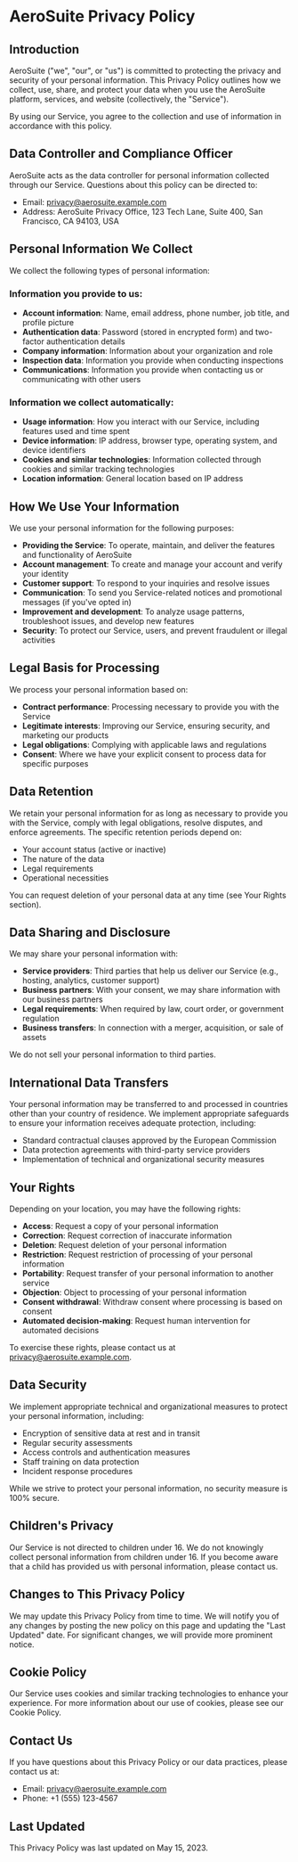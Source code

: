 # AeroSuite Privacy Policy

## Introduction

AeroSuite ("we", "our", or "us") is committed to protecting the privacy and security of your
personal information. This Privacy Policy outlines how we collect, use, share, and protect your
data when you use the AeroSuite platform, services, and website (collectively, the "Service").

By using our Service, you agree to the collection and use of information in accordance with this
policy.

## Data Controller and Compliance Officer

AeroSuite acts as the data controller for personal information collected through our Service.
Questions about this policy can be directed to:

- Email: privacy@aerosuite.example.com
- Address: AeroSuite Privacy Office, 123 Tech Lane, Suite 400, San Francisco, CA 94103, USA

## Personal Information We Collect

We collect the following types of personal information:

### Information you provide to us:
- __Account information__: Name, email address, phone number, job title, and profile picture
- __Authentication data__: Password (stored in encrypted form) and two-factor authentication details
- __Company information__: Information about your organization and role
- __Inspection data__: Information you provide when conducting inspections
- __Communications__: Information you provide when contacting us or communicating with other users

### Information we collect automatically:
- __Usage information__: How you interact with our Service, including features used and time spent
- __Device information__: IP address, browser type, operating system, and device identifiers
- __Cookies and similar technologies__: Information collected through cookies and similar tracking
technologies
- __Location information__: General location based on IP address

## How We Use Your Information

We use your personal information for the following purposes:

- __Providing the Service__: To operate, maintain, and deliver the features and functionality of
AeroSuite
- __Account management__: To create and manage your account and verify your identity
- __Customer support__: To respond to your inquiries and resolve issues
- __Communication__: To send you Service-related notices and promotional messages (if you've opted
in)
- __Improvement and development__: To analyze usage patterns, troubleshoot issues, and develop new
features
- __Security__: To protect our Service, users, and prevent fraudulent or illegal activities

## Legal Basis for Processing

We process your personal information based on:

- __Contract performance__: Processing necessary to provide you with the Service
- __Legitimate interests__: Improving our Service, ensuring security, and marketing our products
- __Legal obligations__: Complying with applicable laws and regulations
- __Consent__: Where we have your explicit consent to process data for specific purposes

## Data Retention

We retain your personal information for as long as necessary to provide you with the Service,
comply with legal obligations, resolve disputes, and enforce agreements. The specific retention
periods depend on:

- Your account status (active or inactive)
- The nature of the data
- Legal requirements
- Operational necessities

You can request deletion of your personal data at any time (see Your Rights section).

## Data Sharing and Disclosure

We may share your personal information with:

- __Service providers__: Third parties that help us deliver our Service (e.g., hosting, analytics,
customer support)
- __Business partners__: With your consent, we may share information with our business partners
- __Legal requirements__: When required by law, court order, or government regulation
- __Business transfers__: In connection with a merger, acquisition, or sale of assets

We do not sell your personal information to third parties.

## International Data Transfers

Your personal information may be transferred to and processed in countries other than your country
of residence. We implement appropriate safeguards to ensure your information receives adequate
protection, including:

- Standard contractual clauses approved by the European Commission
- Data protection agreements with third-party service providers
- Implementation of technical and organizational security measures

## Your Rights

Depending on your location, you may have the following rights:

- __Access__: Request a copy of your personal information
- __Correction__: Request correction of inaccurate information
- __Deletion__: Request deletion of your personal information
- __Restriction__: Request restriction of processing of your personal information
- __Portability__: Request transfer of your personal information to another service
- __Objection__: Object to processing of your personal information
- __Consent withdrawal__: Withdraw consent where processing is based on consent
- __Automated decision-making__: Request human intervention for automated decisions

To exercise these rights, please contact us at privacy@aerosuite.example.com.

## Data Security

We implement appropriate technical and organizational measures to protect your personal
information, including:

- Encryption of sensitive data at rest and in transit
- Regular security assessments
- Access controls and authentication measures
- Staff training on data protection
- Incident response procedures

While we strive to protect your personal information, no security measure is 100% secure.

## Children's Privacy

Our Service is not directed to children under 16. We do not knowingly collect personal information
from children under 16. If you become aware that a child has provided us with personal information,
please contact us.

## Changes to This Privacy Policy

We may update this Privacy Policy from time to time. We will notify you of any changes by posting
the new policy on this page and updating the "Last Updated" date. For significant changes, we will
provide more prominent notice.

## Cookie Policy

Our Service uses cookies and similar tracking technologies to enhance your experience. For more
information about our use of cookies, please see our Cookie Policy.

## Contact Us

If you have questions about this Privacy Policy or our data practices, please contact us at:

- Email: privacy@aerosuite.example.com
- Phone: +1 (555) 123-4567

## Last Updated

This Privacy Policy was last updated on May 15, 2023.
